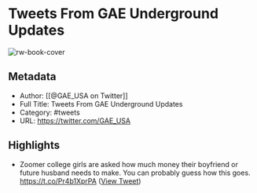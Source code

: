 # Tweets From GAE Underground Updates

![rw-book-cover](https://pbs.twimg.com/profile_images/1422938909395271683/VUkT5jt3.jpg)

## Metadata
- Author: [[@GAE_USA on Twitter]]
- Full Title: Tweets From GAE Underground Updates
- Category: #tweets
- URL: https://twitter.com/GAE_USA

## Highlights
- Zoomer college girls are asked how much money their boyfriend or future husband needs to make. 
  You can probably guess how this goes. https://t.co/Pr4b1XprPA ([View Tweet](https://twitter.com/GAE_USA/status/1580574201110749186))
